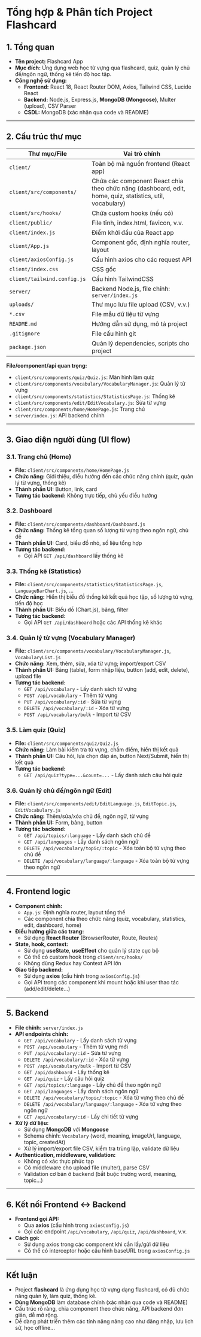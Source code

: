 # Tổng hợp & Phân tích Project Flashcard

## 1. Tổng quan

- **Tên project:** Flashcard App
- **Mục đích:** Ứng dụng web học từ vựng qua flashcard, quiz, quản lý chủ đề/ngôn ngữ, thống kê tiến độ học tập.
- **Công nghệ sử dụng:**
  - **Frontend:** React 18, React Router DOM, Axios, Tailwind CSS, Lucide React
  - **Backend:** Node.js, Express.js, **MongoDB (Mongoose)**, Multer (upload), CSV Parser
  - **CSDL:** MongoDB (xác nhận qua code và README)

---

## 2. Cấu trúc thư mục

| Thư mục/File                | Vai trò chính                                                                                            |
| --------------------------- | -------------------------------------------------------------------------------------------------------- |
| `client/`                   | Toàn bộ mã nguồn frontend (React app)                                                                    |
| `client/src/components/`    | Chứa các component React chia theo chức năng (dashboard, edit, home, quiz, statistics, util, vocabulary) |
| `client/src/hooks/`         | Chứa custom hooks (nếu có)                                                                               |
| `client/public/`            | File tĩnh, index.html, favicon, v.v.                                                                     |
| `client/index.js`           | Điểm khởi đầu của React app                                                                              |
| `client/App.js`             | Component gốc, định nghĩa router, layout                                                                 |
| `client/axiosConfig.js`     | Cấu hình axios cho các request API                                                                       |
| `client/index.css`          | CSS gốc                                                                                                  |
| `client/tailwind.config.js` | Cấu hình TailwindCSS                                                                                     |
| `server/`                   | Backend Node.js, file chính: `server/index.js`                                                           |
| `uploads/`                  | Thư mục lưu file upload (CSV, v.v.)                                                                      |
| `*.csv`                     | File mẫu dữ liệu từ vựng                                                                                 |
| `README.md`                 | Hướng dẫn sử dụng, mô tả project                                                                         |
| `.gitignore`                | File cấu hình git                                                                                        |
| `package.json`              | Quản lý dependencies, scripts cho project                                                                |

**File/component/api quan trọng:**

- `client/src/components/quiz/Quiz.js`: Màn hình làm quiz
- `client/src/components/vocabulary/VocabularyManager.js`: Quản lý từ vựng
- `client/src/components/statistics/StatisticsPage.js`: Thống kê
- `client/src/components/edit/EditVocabulary.js`: Sửa từ vựng
- `client/src/components/home/HomePage.js`: Trang chủ
- `server/index.js`: API backend chính

---

## 3. Giao diện người dùng (UI flow)

### 3.1. Trang chủ (Home)

- **File:** `client/src/components/home/HomePage.js`
- **Chức năng:** Giới thiệu, điều hướng đến các chức năng chính (quiz, quản lý từ vựng, thống kê)
- **Thành phần UI:** Button, link, card
- **Tương tác backend:** Không trực tiếp, chủ yếu điều hướng

### 3.2. Dashboard

- **File:** `client/src/components/dashboard/Dashboard.js`
- **Chức năng:** Thống kê tổng quan số lượng từ vựng theo ngôn ngữ, chủ đề
- **Thành phần UI:** Card, biểu đồ nhỏ, số liệu tổng hợp
- **Tương tác backend:**
  - Gọi API `GET /api/dashboard` lấy thống kê

### 3.3. Thống kê (Statistics)

- **File:** `client/src/components/statistics/StatisticsPage.js`, `LanguageBarChart.js`, ...
- **Chức năng:** Hiển thị biểu đồ thống kê kết quả học tập, số lượng từ vựng, tiến độ học
- **Thành phần UI:** Biểu đồ (Chart.js), bảng, filter
- **Tương tác backend:**
  - Gọi API `GET /api/dashboard` hoặc các API thống kê khác

### 3.4. Quản lý từ vựng (Vocabulary Manager)

- **File:** `client/src/components/vocabulary/VocabularyManager.js`, `VocabularyList.js`
- **Chức năng:** Xem, thêm, sửa, xóa từ vựng; import/export CSV
- **Thành phần UI:** Bảng (table), form nhập liệu, button (add, edit, delete), upload file
- **Tương tác backend:**
  - `GET /api/vocabulary` - Lấy danh sách từ vựng
  - `POST /api/vocabulary` - Thêm từ vựng
  - `PUT /api/vocabulary/:id` - Sửa từ vựng
  - `DELETE /api/vocabulary/:id` - Xóa từ vựng
  - `POST /api/vocabulary/bulk` - Import từ CSV

### 3.5. Làm quiz (Quiz)

- **File:** `client/src/components/quiz/Quiz.js`
- **Chức năng:** Làm bài kiểm tra từ vựng, chấm điểm, hiển thị kết quả
- **Thành phần UI:** Câu hỏi, lựa chọn đáp án, button Next/Submit, hiển thị kết quả
- **Tương tác backend:**
  - `GET /api/quiz?type=...&count=...` - Lấy danh sách câu hỏi quiz

### 3.6. Quản lý chủ đề/ngôn ngữ (Edit)

- **File:** `client/src/components/edit/EditLanguage.js`, `EditTopic.js`, `EditVocabulary.js`
- **Chức năng:** Thêm/sửa/xóa chủ đề, ngôn ngữ, từ vựng
- **Thành phần UI:** Form, bảng, button
- **Tương tác backend:**
  - `GET /api/topics/:language` - Lấy danh sách chủ đề
  - `GET /api/languages` - Lấy danh sách ngôn ngữ
  - `DELETE /api/vocabulary/topic/:topic` - Xóa toàn bộ từ vựng theo chủ đề
  - `DELETE /api/vocabulary/language/:language` - Xóa toàn bộ từ vựng theo ngôn ngữ

---

## 4. Frontend logic

- **Component chính:**
  - `App.js`: Định nghĩa router, layout tổng thể
  - Các component chia theo chức năng (quiz, vocabulary, statistics, edit, dashboard, home)
- **Điều hướng giữa các trang:**
  - Sử dụng **React Router** (BrowserRouter, Route, Routes)
- **State, hook, context:**
  - Sử dụng **useState**, **useEffect** cho quản lý state cục bộ
  - Có thể có custom hook trong `client/src/hooks/`
  - Không dùng Redux hay Context API lớn
- **Giao tiếp backend:**
  - Sử dụng **axios** (cấu hình trong `axiosConfig.js`)
  - Gọi API trong các component khi mount hoặc khi user thao tác (add/edit/delete...)

---

## 5. Backend

- **File chính:** `server/index.js`
- **API endpoints chính:**
  - `GET /api/vocabulary` - Lấy danh sách từ vựng
  - `POST /api/vocabulary` - Thêm từ vựng mới
  - `PUT /api/vocabulary/:id` - Sửa từ vựng
  - `DELETE /api/vocabulary/:id` - Xóa từ vựng
  - `POST /api/vocabulary/bulk` - Import từ CSV
  - `GET /api/dashboard` - Lấy thống kê
  - `GET /api/quiz` - Lấy câu hỏi quiz
  - `GET /api/topics/:language` - Lấy chủ đề theo ngôn ngữ
  - `GET /api/languages` - Lấy danh sách ngôn ngữ
  - `DELETE /api/vocabulary/topic/:topic` - Xóa từ vựng theo chủ đề
  - `DELETE /api/vocabulary/language/:language` - Xóa từ vựng theo ngôn ngữ
  - `GET /api/vocabulary/:id` - Lấy chi tiết từ vựng
- **Xử lý dữ liệu:**
  - Sử dụng **MongoDB** với **Mongoose**
  - Schema chính: `Vocabulary` (word, meaning, imageUrl, language, topic, createdAt)
  - Xử lý import/export file CSV, kiểm tra trùng lặp, validate dữ liệu
- **Authentication, middleware, validation:**
  - Không có xác thực phức tạp
  - Có middleware cho upload file (multer), parse CSV
  - Validation cơ bản ở backend (bắt buộc trường word, meaning, topic...)

---

## 6. Kết nối Frontend ↔ Backend

- **Frontend gọi API:**
  - Qua **axios** (cấu hình trong `axiosConfig.js`)
  - Gọi các endpoint `/api/vocabulary`, `/api/quiz`, `/api/dashboard`, v.v.
- **Cách gọi:**
  - Sử dụng axios trong các component khi cần lấy/gửi dữ liệu
  - Có thể có interceptor hoặc cấu hình baseURL trong `axiosConfig.js`

---

## Kết luận

- Project **flashcard** là ứng dụng học từ vựng dạng flashcard, có đủ chức năng quản lý, làm quiz, thống kê.
- **Dùng MongoDB** làm database chính (xác nhận qua code và README)
- Cấu trúc rõ ràng, chia component theo chức năng, API backend đơn giản, dễ mở rộng.
- Dễ dàng phát triển thêm các tính năng nâng cao như đăng nhập, lưu lịch sử, học offline...
